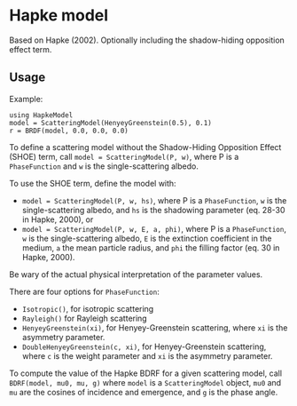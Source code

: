 
# Hapke model

Based on Hapke (2002). Optionally including the shadow-hiding opposition effect term.

## Usage

Example:

```
using HapkeModel
model = ScatteringModel(HenyeyGreenstein(0.5), 0.1)
r = BRDF(model, 0.0, 0.0, 0.0)
```

To define a scattering model without the Shadow-Hiding Opposition Effect (SHOE) term, call `model = ScatteringModel(P, w)`, where P is a `PhaseFunction` and `w` is the single-scattering albedo.

To use the SHOE term, define the model with:
* `model = ScatteringModel(P, w, hs)`, where P is a `PhaseFunction`, `w` is the single-scattering albedo, and `hs` is the shadowing parameter (eq. 28-30 in Hapke, 2000), or
* `model = ScatteringModel(P, w, E, a, phi)`, where P is a `PhaseFunction`, `w` is the single-scattering albedo, `E` is the extinction coefficient in the medium, `a` the mean particle radius, and `phi` the filling factor (eq. 30 in Hapke, 2000).

Be wary of the actual physical interpretation of the parameter values.

There are four options for `PhaseFunction`:
- `Isotropic()`, for isotropic scattering
- `Rayleigh()` for Rayleigh scattering
- `HenyeyGreenstein(xi)`, for Henyey-Greenstein scattering, where `xi` is the asymmetry parameter.
- `DoubleHenyeyGreenstein(c, xi)`, for Henyey-Greenstein scattering, where `c` is the weight parameter and `xi` is the asymmetry parameter.

To compute the value of the Hapke BDRF for a given scattering model, call `BDRF(model, mu0, mu, g)` where `model` is a `ScatteringModel` object, `mu0` and `mu` are the cosines of incidence and emergence, and `g` is the phase angle.


